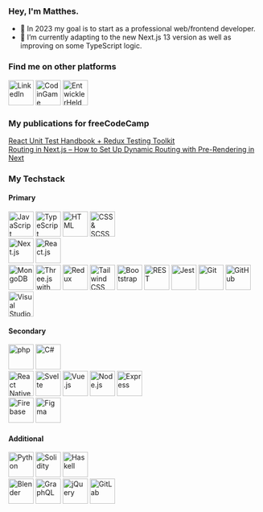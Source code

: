 ### Hey, I'm Matthes.

- 🎯 In 2023 my goal is to start as a professional web/frontend developer.
- 🌱 I’m currently adapting to the new Next.js 13 version as well as improving on some TypeScript logic.

### Find me on other platforms
<div>
  <a href="https://www.linkedin.com/in/matthes-b%C3%A4r-68199a256/"><img height="50" src="https://icon.icepanel.io/Technology/svg/LinkedIn.svg" alt="LinkedIn" title="LinkedIn" /></a>
  <a href="https://www.codingame.com/profile/a3dbd9f4eb4cd67d9377ec73dd9363e76178174"><img height="50" src="https://forum.codingame.com/uploads/default/original/3X/8/0/80dbeb5195f605287fea6abe403a1b8bd96abf17.png" alt="CodinGame" title="CodinGame" /></a>
  <a href="https://platform.entwicklerheld.de/publicprofile/fcaa9abbe1f4908ccfa369e97df66992"><img height="50" src="https://s3.eu-central-1.amazonaws.com/entwicklerheld-mobile-landing-page/eh_plumplori_1200x630.png" alt="EntwicklerHeld" title="EntwicklerHeld" /></a>
</div>

### My publications for freeCodeCamp
<div>
  <a href="https://www.freecodecamp.org/news/how-to-write-unit-tests-in-react-redux/">React Unit Test Handbook + Redux Testing Toolkit</a>
</div>
<div>
  <a href="https://www.freecodecamp.org/news/how-to-setup-dynamic-routing-in-nextjs/">Routing in Next.js – How to Set Up Dynamic Routing with Pre-Rendering in Next</a>
</div>

### My Techstack
  #### Primary
  <div>
    <img height="50" src="https://user-images.githubusercontent.com/25181517/117447155-6a868a00-af3d-11eb-9cfe-245df15c9f3f.png" alt="JavaScript" title="JavaScript" />
    <img height="50" src="https://user-images.githubusercontent.com/25181517/183890598-19a0ac2d-e88a-4005-a8df-1ee36782fde1.png" alt="TypeScript" title="TypeScript" />
    <img height="50" src="https://user-images.githubusercontent.com/25181517/192158954-f88b5814-d510-4564-b285-dff7d6400dad.png" alt="HTML" title="HTML" />
    <img height="50" src="https://user-images.githubusercontent.com/25181517/183898674-75a4a1b1-f960-4ea9-abcb-637170a00a75.png" alt="CSS & SCSS" title="CSS & SCSS" />
  </div>
  <div>
    <img src="https://icon.icepanel.io/Technology/png-shadow-512/Next.js.png" alt="Next.js" title="Next.js" height="50" style="display:inline-block;">
    <img src="https://user-images.githubusercontent.com/25181517/183897015-94a058a6-b86e-4e42-a37f-bf92061753e5.png" alt="React.js" title="React.js" height="50" style="display:inline-block;">
    
  </div>
  <div>
    <img height="50" src="https://user-images.githubusercontent.com/25181517/182884177-d48a8579-2cd0-447a-b9a6-ffc7cb02560e.png" alt="MongoDB" title="MongoDB" />
    <img height="50" src="https://icon.icepanel.io/Technology/png-shadow-512/Three.js.png" alt="Three.js with React Three Fiber" title="Three.js with React Three Fiber" />
    <img height="50" src="https://user-images.githubusercontent.com/25181517/187896150-cc1dcb12-d490-445c-8e4d-1275cd2388d6.png" alt="Redux" title="Redux" />
    <img height="50" src="https://user-images.githubusercontent.com/25181517/202896760-337261ed-ee92-4979-84c4-d4b829c7355d.png" alt="Tailwind CSS" title="Tailwind CSS"/>
    <img height="50" src="https://user-images.githubusercontent.com/25181517/183898054-b3d693d4-dafb-4808-a509-bab54cf5de34.png" alt="Bootstrap" title="Bootstrap" />
    <img height="50" src="https://user-images.githubusercontent.com/25181517/192107858-fe19f043-c502-4009-8c47-476fc89718ad.png" alt="REST" title="REST" />
    <img height="50" src="https://user-images.githubusercontent.com/25181517/187955005-f4ca6f1a-e727-497b-b81b-93fb9726268e.png" alt="Jest" title="Jest" />
    <img height="50" src="https://user-images.githubusercontent.com/25181517/192108372-f71d70ac-7ae6-4c0d-8395-51d8870c2ef0.png" alt="Git" title="Git" />
    <img height="50" src="https://user-images.githubusercontent.com/25181517/192108374-8da61ba1-99ec-41d7-80b8-fb2f7c0a4948.png" alt="GitHub" title="GitHub" />
    <img height="50" src="https://user-images.githubusercontent.com/25181517/192108891-d86b6220-e232-423a-bf5f-90903e6887c3.png" alt="Visual Studio Code" title="Visual Studio Code" />
  </div>
  
  #### Secondary
  <div>
    <img height="50" src="https://user-images.githubusercontent.com/25181517/183570228-6a040b9f-3ddf-47a2-a201-743121dac664.png" alt="php" title="php"/>
    <img height="50" src="https://user-images.githubusercontent.com/25181517/121405384-444d7300-c95d-11eb-959f-913020d3bf90.png" alt="C#" title="C#"/>
  </div>
  
  <div>
    <img src="https://user-images.githubusercontent.com/25181517/183897015-94a058a6-b86e-4e42-a37f-bf92061753e5.png" alt="React Native" title="React Native" height="50" style="display:inline-block;">
    <img src="https://upload.wikimedia.org/wikipedia/commons/1/1b/Svelte_Logo.svg" alt="Svelte" title="Svelte" height="50" style="display:inline-block;">
    <img src="https://user-images.githubusercontent.com/25181517/117448124-a2da9800-af3e-11eb-85d2-bd1b69b65603.png" alt="Vue.js" title="Vue.js" height="50" style="display:inline-block;">
    <img height="50" src="https://user-images.githubusercontent.com/25181517/183568594-85e280a7-0d7e-4d1a-9028-c8c2209e073c.png" alt="Node.js" title="Node.js" />
    <img height="50" src="https://user-images.githubusercontent.com/25181517/183859966-a3462d8d-1bc7-4880-b353-e2cbed900ed6.png" alt="Express" title="Express" />
  </div>
  
  <div>
    <img height="50" src="https://user-images.githubusercontent.com/25181517/189716855-2c69ca7a-5149-4647-936d-780610911353.png" alt="Firebase" title="Firebase" />
    <img height="50" src="https://user-images.githubusercontent.com/25181517/189715289-df3ee512-6eca-463f-a0f4-c10d94a06b2f.png" alt="Figma" title="Figma" />
  </div>
  
  #### Additional
  <div>
   <img height="50" src="https://user-images.githubusercontent.com/25181517/183423507-c056a6f9-1ba8-4312-a350-19bcbc5a8697.png" alt="Python" title="Python" />
   <img height="50" src="https://icon.icepanel.io/Technology/png-shadow-512/Solidity.png" alt="Solidity" title="Solidity" />
   <img height="50" src="https://icon.icepanel.io/Technology/svg/Haskell.svg" alt="Haskell" title="Haskell" />
  </div>
  
  <div>
    <img height="50" src="https://icon.icepanel.io/Technology/svg/Blender.svg" alt="Blender" title="Blender" />
    <img height="50" src="https://user-images.githubusercontent.com/25181517/192107856-aa92c8b1-b615-47c3-9141-ed0d29a90239.png" alt="GraphQL" title="GraphQL" />
    <img height="50" src="https://icon.icepanel.io/Technology/svg/jQuery.svg" alt="jQuery" title="jQuery" />
    <img height="50" src="https://user-images.githubusercontent.com/25181517/192108376-c675d39b-90f6-4073-bde6-5a9291644657.png" alt="GitLab" title="GitLab" /> 
  </div>

